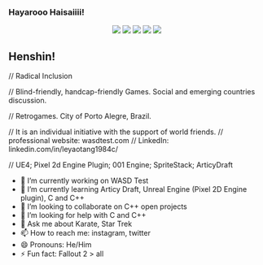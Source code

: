 ### Hayarooo Haisaiiii! 

<div align="center"> 
  <a href="https://youtu.be/BtvJwL8zetg" target="_blank"><img src="https://img.shields.io/badge/YouTube-FF0000?style=for-the-badge&logo=youtube&logoColor=white" target="_blank"></a>
  <a href="https://www.instagram.com/leyaotang1984c0/" target="_blank"><img src="https://img.shields.io/badge/-Instagram-%23E4405F?style=for-the-badge&logo=instagram&logoColor=white" target="_blank"></a>
 	<a href="https://www.twitter.com/leyaotang1984c0/" target="_blank"><img src="https://img.shields.io/badge/Twitch-9146FF?style=for-the-badge&logo=twitch&logoColor=white" target="_blank"></a>
   <a href = "mailto:contact@wasdtest.com"><img src="https://img.shields.io/badge/-Gmail-%23333?style=for-the-badge&logo=gmail&logoColor=white" target="_blank"></a>
  <a href="https://www.linkedin.com/in/leyaotang1984c/" target="_blank"><img src="https://img.shields.io/badge/-LinkedIn-%230077B5?style=for-the-badge&logo=linkedin&logoColor=white" target="_blank"></a> 
 
 
 
</div>
 
 ## Henshin!

// Radical Inclusion

// Blind-friendly, handcap-friendly Games. Social and emerging countries discussion. 

// Retrogames. City of Porto Alegre, Brazil. 

// It is an individual initiative with the support of world friends.
// professional website: wasdtest.com
// LinkedIn: linkedin.com/in/leyaotang1984c/

// UE4; Pixel 2d Engine Plugin; 001 Engine; SpriteStack; ArticyDraft

- 🔭 I’m currently working on WASD Test
- 🌱 I’m currently learning Articy Draft, Unreal Engine (Pixel 2D Engine plugin), C and C++
- 👯 I’m looking to collaborate on C++ open projects
- 🤔 I’m looking for help with C and C++
- 💬 Ask me about Karate, Star Trek
- 📫 How to reach me: instagram, twitter
- 😄 Pronouns: He/Him
- ⚡ Fun fact: Fallout 2 > all


<!--
**leyaotang/leyaotang** is a ✨ _special_ ✨ repository because its `README.md` (this file) appears on your GitHub profile.

Here are some ideas to get you started:

- 🔭 I’m currently working on WASD Test
- 🌱 I’m currently learning Articy Draft, Unreal Engine (Pixel 2D Engine plugin), C and C++
- 👯 I’m looking to collaborate on C++ open projects
- 🤔 I’m looking for help with C and C++
- 💬 Ask me about Karate, Star Trek
- 📫 How to reach me: instagram, twitter
- 😄 Pronouns: He/Him
- ⚡ Fun fact: Fallout 2 > all
-->
